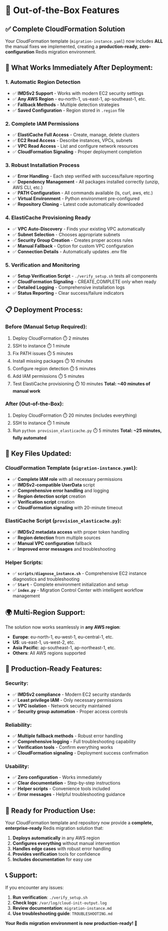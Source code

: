 # 🚀 Out-of-the-Box Features

## ✅ **Complete CloudFormation Solution**

Your CloudFormation template (`migration-instance.yaml`) now includes **ALL** the manual fixes we implemented, creating a **production-ready, zero-configuration** Redis migration environment.

## 🎯 **What Works Immediately After Deployment:**

### **1. Automatic Region Detection**
- ✅ **IMDSv2 Support** - Works with modern EC2 security settings
- ✅ **Any AWS Region** - eu-north-1, us-east-1, ap-southeast-1, etc.
- ✅ **Fallback Methods** - Multiple detection strategies
- ✅ **Saved Configuration** - Region stored in `.region` file

### **2. Complete IAM Permissions**
- ✅ **ElastiCache Full Access** - Create, manage, delete clusters
- ✅ **EC2 Read Access** - Describe instances, VPCs, subnets
- ✅ **VPC Read Access** - List and configure network resources
- ✅ **CloudFormation Signaling** - Proper deployment completion

### **3. Robust Installation Process**
- ✅ **Error Handling** - Each step verified with success/failure reporting
- ✅ **Dependency Management** - All packages installed correctly (unzip, AWS CLI, etc.)
- ✅ **PATH Configuration** - All commands available (ls, curl, aws, etc.)
- ✅ **Virtual Environment** - Python environment pre-configured
- ✅ **Repository Cloning** - Latest code automatically downloaded

### **4. ElastiCache Provisioning Ready**
- ✅ **VPC Auto-Discovery** - Finds your existing VPC automatically
- ✅ **Subnet Selection** - Chooses appropriate subnets
- ✅ **Security Group Creation** - Creates proper access rules
- ✅ **Manual Fallback** - Option for custom VPC configuration
- ✅ **Connection Details** - Automatically updates .env file

### **5. Verification and Monitoring**
- ✅ **Setup Verification Script** - `./verify_setup.sh` tests all components
- ✅ **CloudFormation Signaling** - CREATE_COMPLETE only when ready
- ✅ **Detailed Logging** - Comprehensive installation logs
- ✅ **Status Reporting** - Clear success/failure indicators

## 📋 **Deployment Process:**

### **Before (Manual Setup Required):**
1. Deploy CloudFormation ⏱️ 2 minutes
2. SSH to instance ⏱️ 1 minute  
3. Fix PATH issues ⏱️ 5 minutes
4. Install missing packages ⏱️ 10 minutes
5. Configure region detection ⏱️ 5 minutes
6. Add IAM permissions ⏱️ 5 minutes
7. Test ElastiCache provisioning ⏱️ 10 minutes
**Total: ~40 minutes of manual work**

### **After (Out-of-the-Box):**
1. Deploy CloudFormation ⏱️ 20 minutes (includes everything)
2. SSH to instance ⏱️ 1 minute
3. Run `python provision_elasticache.py` ⏱️ 5 minutes
**Total: ~25 minutes, fully automated**

## 🎯 **Key Files Updated:**

### **CloudFormation Template (`migration-instance.yaml`):**
- ✅ **Complete IAM role** with all necessary permissions
- ✅ **IMDSv2-compatible UserData** script
- ✅ **Comprehensive error handling** and logging
- ✅ **Region detection script** creation
- ✅ **Verification script** creation
- ✅ **CloudFormation signaling** with 20-minute timeout

### **ElastiCache Script (`provision_elasticache.py`):**
- ✅ **IMDSv2 metadata access** with proper token handling
- ✅ **Region detection** from multiple sources
- ✅ **Manual VPC configuration** fallback
- ✅ **Improved error messages** and troubleshooting

### **Helper Scripts:**
- ✅ **`scripts/diagnose_instance.sh`** - Comprehensive EC2 instance diagnostics and troubleshooting
- ✅ **`Start`** - Complete environment initialization and setup
- ✅ **`index.py`** - Migration Control Center with intelligent workflow management

## 🌍 **Multi-Region Support:**

The solution now works seamlessly in **any AWS region**:
- **Europe**: eu-north-1, eu-west-1, eu-central-1, etc.
- **US**: us-east-1, us-west-2, etc.
- **Asia Pacific**: ap-southeast-1, ap-northeast-1, etc.
- **Others**: All AWS regions supported

## 🔧 **Production-Ready Features:**

### **Security:**
- ✅ **IMDSv2 compliance** - Modern EC2 security standards
- ✅ **Least privilege IAM** - Only necessary permissions
- ✅ **VPC isolation** - Network security maintained
- ✅ **Security group automation** - Proper access controls

### **Reliability:**
- ✅ **Multiple fallback methods** - Robust error handling
- ✅ **Comprehensive logging** - Full troubleshooting capability
- ✅ **Verification tools** - Confirm everything works
- ✅ **CloudFormation signaling** - Deployment success confirmation

### **Usability:**
- ✅ **Zero configuration** - Works immediately
- ✅ **Clear documentation** - Step-by-step instructions
- ✅ **Helper scripts** - Convenience tools included
- ✅ **Error messages** - Helpful troubleshooting guidance

## 🚀 **Ready for Production Use:**

Your CloudFormation template and repository now provide a **complete, enterprise-ready** Redis migration solution that:

1. **Deploys automatically** in any AWS region
2. **Configures everything** without manual intervention
3. **Handles edge cases** with robust error handling
4. **Provides verification** tools for confidence
5. **Includes documentation** for easy use

## 📞 **Support:**

If you encounter any issues:
1. **Run verification**: `./verify_setup.sh`
2. **Check logs**: `/var/log/cloud-init-output.log`
3. **Review documentation**: `migration-instance.md`
4. **Use troubleshooting guide**: `TROUBLESHOOTING.md`

**Your Redis migration environment is now production-ready! 🎉**
